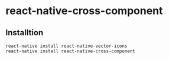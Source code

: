 # react-native-cross-component

## Installtion

```
react-native install react-native-vector-icons
react-native install react-native-cross-component
```